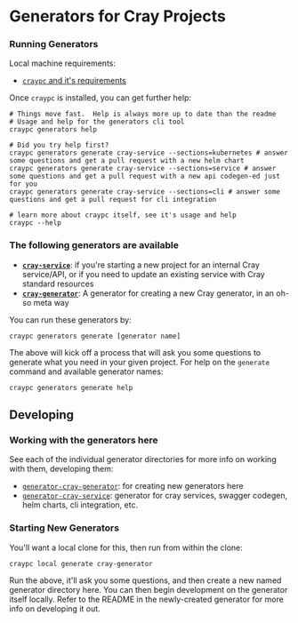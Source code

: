 # Generators for Cray Projects

### Running Generators

Local machine requirements:

* [`craypc` and it's requirements](https://stash.us.cray.com/projects/CLOUD/repos/craypc/browse/README.md)

Once `craypc` is installed, you can get further help:

```
# Things move fast.  Help is always more up to date than the readme
# Usage and help for the generators cli tool
craypc generators help

# Did you try help first?
craypc generators generate cray-service --sections=kubernetes # answer some questions and get a pull request with a new helm chart
craypc generators generate cray-service --sections=service # answer some questions and get a pull request with a new api codegen-ed just for you
craypc generators generate cray-service --sections=cli # answer some questions and get a pull request for cli integration

# learn more about craypc itself, see it's usage and help
craypc --help
```

### The following generators are available

* **[`cray-service`](generator-cray-service/)**: if you're starting a new project for an internal Cray service/API, or if you need to update an existing service with Cray standard resources
* **[`cray-generator`](generator-cray-generator/)**: A generator for creating a new Cray generator, in an oh-so meta way

You can run these generators by:

```
craypc generators generate [generator name]
```

The above will kick off a process that will ask you some questions to generate what you need in your given project. For help on the `generate` command and available generator names:

```
craypc generators generate help
```

## Developing

### Working with the generators here

See each of the individual generator directories for more info on working with them, developing them:

* [`generator-cray-generator`](generator-cray-generator/): for creating new generators here
* [`generator-cray-service`](generator-cray-service/): generator for cray services, swagger codegen, helm charts, cli integration, etc.

### Starting New Generators

You'll want a local clone for this, then run from within the clone:

```
craypc local generate cray-generator
```

Run the above, it'll ask you some questions, and then create a new named generator directory here. You can then begin development on the generator itself locally. Refer to the README in the newly-created generator for more info on developing it out.


